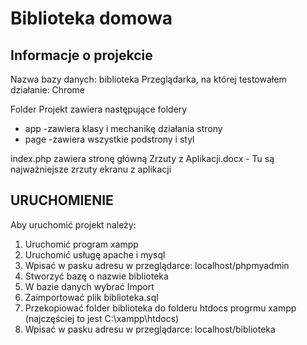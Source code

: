 # Biblioteka domowa

## Informacje o projekcie 
Nazwa bazy danych: biblioteka
Przeglądarka, na której testowałem działanie: Chrome

Folder Projekt zawiera następujące foldery
- app  -zawiera klasy i mechanikę działania strony
- page -zawiera wszystkie podstrony i styl

index.php zawiera stronę główną
Zrzuty z Aplikacji.docx - Tu są najważniejsze zrzuty ekranu z aplikacji

## URUCHOMIENIE

Aby uruchomić projekt należy:
1. Uruchomić program xampp
2. Uruchomić usługę apache i mysql
3. Wpisać w pasku adresu w przeglądarce: localhost/phpmyadmin
4. Stworzyć bazę o nazwie biblioteka
5. W bazie danych wybrać Import
6. Zaimportować plik biblioteka.sql
7. Przekopiować folder biblioteka do folderu htdocs progrmu xampp (najczęściej to jest C:\xampp\htdocs)
8. Wpisać w pasku adresu w przeglądarce: localhost/biblioteka
